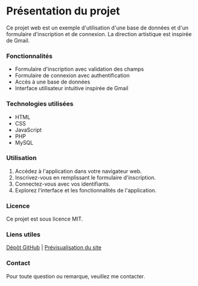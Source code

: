 # Présentation du projet 

Ce projet web est un exemple d'utilisation d'une base de données et d'un formulaire d'inscription et de connexion. La direction artistique est inspirée de Gmail.

### Fonctionnalités

* Formulaire d'inscription avec validation des champs
* Formulaire de connexion avec authentification
* Accès à une base de données
* Interface utilisateur intuitive inspirée de Gmail

### Technologies utilisées

* HTML
* CSS
* JavaScript
* PHP
* MySQL

### Utilisation

1. Accédez à l'application dans votre navigateur web.
2. Inscrivez-vous en remplissant le formulaire d'inscription.
3. Connectez-vous avec vos identifiants.
4. Explorez l'interface et les fonctionnalités de l'application.

### Licence

Ce projet est sous licence MIT.

### Liens utiles

[Dépôt GitHub](https://github.com/BldNicolas/FakeGmail/tree/main?tab=readme-ov-file) |
[Prévisualisation du site](https://bldnicolas.github.io/FakeGmail/index.html)

### Contact

Pour toute question ou remarque, veuillez me contacter.